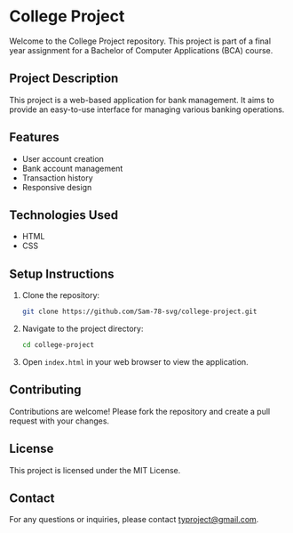 # College Project

Welcome to the College Project repository. This project is part of a final year assignment for a Bachelor of Computer Applications (BCA) course.

## Project Description

This project is a web-based application for bank management. It aims to provide an easy-to-use interface for managing various banking operations.

## Features

- User account creation
- Bank account management
- Transaction history
- Responsive design

## Technologies Used

- HTML
- CSS

## Setup Instructions

1. Clone the repository:
    ```sh
    git clone https://github.com/Sam-78-svg/college-project.git
    ```
2. Navigate to the project directory:
    ```sh
    cd college-project
    ```
3. Open `index.html` in your web browser to view the application.

## Contributing

Contributions are welcome! Please fork the repository and create a pull request with your changes.

## License

This project is licensed under the MIT License.

## Contact

For any questions or inquiries, please contact [typroject@gmail.com](mailto:typroject@gmail.com).
